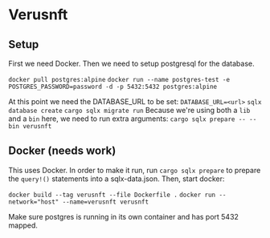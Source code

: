 # Verusnft

## Setup

First we need Docker.
Then we need to setup postgresql for the database.

`docker pull postgres:alpine`
`docker run --name postgres-test -e POSTGRES_PASSWORD=password -d -p 5432:5432 postgres:alpine`

At this point we need the DATABASE_URL to be set:
`DATABASE_URL=<url>`
`sqlx database create`
`cargo sqlx migrate run`
Because we're using both a `lib` and a `bin` here, we need to run extra arguments:
`cargo sqlx prepare -- --bin verusnft`

## Docker (needs work)

This uses Docker. In order to make it run, run `cargo sqlx prepare` to prepare the `query!()` statements into a sqlx-data.json.
Then, start docker:

`docker build --tag verusnft --file Dockerfile .`
`docker run --network="host" --name=verusnft verusnft`

Make sure postgres is running in its own container and has port 5432 mapped.
